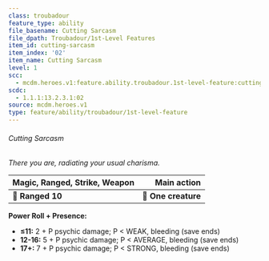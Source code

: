 ```yaml
---
class: troubadour
feature_type: ability
file_basename: Cutting Sarcasm
file_dpath: Troubadour/1st-Level Features
item_id: cutting-sarcasm
item_index: '02'
item_name: Cutting Sarcasm
level: 1
scc:
  - mcdm.heroes.v1:feature.ability.troubadour.1st-level-feature:cutting-sarcasm
scdc:
  - 1.1.1:13.2.3.1:02
source: mcdm.heroes.v1
type: feature/ability/troubadour/1st-level-feature
---
```


###### Cutting Sarcasm

*There you are, radiating your usual charisma.*

| **Magic, Ranged, Strike, Weapon** |     **Main action** |
| --------------------------------- | ------------------: |
| **📏 Ranged 10**                  | **🎯 One creature** |

**Power Roll + Presence:**

- **≤11:** 2 + P psychic damage; P < WEAK, bleeding (save ends)
- **12-16:** 5 + P psychic damage; P < AVERAGE, bleeding (save ends)
- **17+:** 7 + P psychic damage; P < STRONG, bleeding (save ends)
